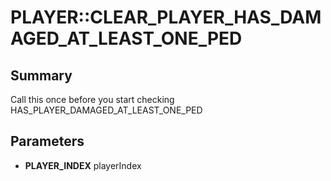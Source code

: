 # PLAYER::CLEAR_PLAYER_HAS_DAMAGED_AT_LEAST_ONE_PED

## Summary
Call this once before you start checking HAS_PLAYER_DAMAGED_AT_LEAST_ONE_PED

## Parameters
* **PLAYER_INDEX** playerIndex